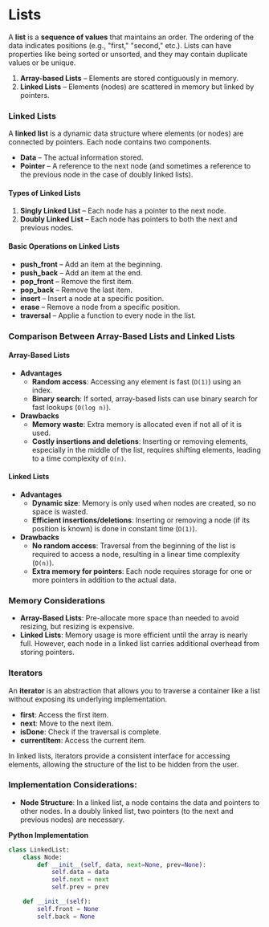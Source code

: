# Lists

A **list** is a **sequence of values** that maintains an order. The ordering of the data indicates positions (e.g., "first," "second," etc.). Lists can have properties like being sorted or unsorted, and they may contain duplicate values or be unique.
1. **Array-based Lists** – Elements are stored contiguously in memory.
2. **Linked Lists** – Elements (nodes) are scattered in memory but linked by pointers.

### Linked Lists
A **linked list** is a dynamic data structure where elements (or nodes) are connected by pointers. Each node contains two components.
- **Data** – The actual information stored.
- **Pointer** – A reference to the next node (and sometimes a reference to the previous node in the case of doubly linked lists).

#### Types of Linked Lists
1. **Singly Linked List** – Each node has a pointer to the next node.
2. **Doubly Linked List** – Each node has pointers to both the next and previous nodes.

#### Basic Operations on Linked Lists
- **push_front** – Add an item at the beginning.
- **push_back** – Add an item at the end.
- **pop_front** – Remove the first item.
- **pop_back** – Remove the last item.
- **insert** – Insert a node at a specific position.
- **erase** – Remove a node from a specific position.
- **traversal** – Applie a function to every node in the list.

### Comparison Between Array-Based Lists and Linked Lists

#### **Array-Based Lists**
- **Advantages**
  - **Random access**: Accessing any element is fast (`O(1)`) using an index.
  - **Binary search**: If sorted, array-based lists can use binary search for fast lookups (`O(log n)`).
- **Drawbacks**
  - **Memory waste**: Extra memory is allocated even if not all of it is used.
  - **Costly insertions and deletions**: Inserting or removing elements, especially in the middle of the list, requires shifting elements, leading to a time complexity of `O(n)`.

#### **Linked Lists**
- **Advantages**
  - **Dynamic size**: Memory is only used when nodes are created, so no space is wasted.
  - **Efficient insertions/deletions**: Inserting or removing a node (if its position is known) is done in constant time (`O(1)`).
- **Drawbacks**
  - **No random access**: Traversal from the beginning of the list is required to access a node, resulting in a linear time complexity (`O(n)`).
  - **Extra memory for pointers**: Each node requires storage for one or more pointers in addition to the actual data.

### Memory Considerations
- **Array-Based Lists**: Pre-allocate more space than needed to avoid resizing, but resizing is expensive.
- **Linked Lists**: Memory usage is more efficient until the array is nearly full. However, each node in a linked list carries additional overhead from storing pointers.

### Iterators
An **iterator** is an abstraction that allows you to traverse a container like a list without exposing its underlying implementation.
- **first**: Access the first item.
- **next**: Move to the next item.
- **isDone**: Check if the traversal is complete.
- **currentItem**: Access the current item.

In linked lists, iterators provide a consistent interface for accessing elements, allowing the structure of the list to be hidden from the user.

### Implementation Considerations:
- **Node Structure**: In a linked list, a node contains the data and pointers to other nodes. In a doubly linked list, two pointers (to the next and previous nodes) are necessary.

**Python Implementation**
```python
class LinkedList:
    class Node:
        def __init__(self, data, next=None, prev=None):
            self.data = data
            self.next = next
            self.prev = prev

    def __init__(self):
        self.front = None
        self.back = None
```
